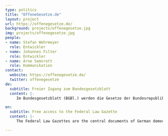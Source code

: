 ```yaml
---
type: politics
title: "OffeneGesetze.de"
layout: project
url: https://offenegesetze.de/
background: projects/offenegesetze.jpg
img: projects/offenegesetze.jpg
people:
- name: Stefan Wehrmeyer
  role: Entwickler
- name: Johannes Filter
  role: Entwickler
- name: Arne Semsrott
  role: Kommunikation
contact:
  website: https://offenegesetze.de/
  twitter: offenegesetze
de:
  subtitle: Freier Zugang zum Bundesgesetzblatt
  content: |-
     Im Bundesgesetzblatt (BGBl.) werden die Gesetze der Bundesrepublik veröffentlicht, doch der Herausgeber, der Bundesanzeiger Verlag, bietet nur eingeschränkten Zugang und verbietet eine Weiterverwendung. OffeneGesetze.de veröffentlicht die Dokumente zur freien Verfügung.

en:
  subtitle: Free access to the Federal Law Gazette
  content: |-
     The Federal Law Gazettes are the central documents of German democracy. To pass a law, it has to be published in the Law Gazette. At OffeneGesetze.de they are now freely accessible for the first time. On the portal we provide the documents free of charge and for free re-use.

---
```


